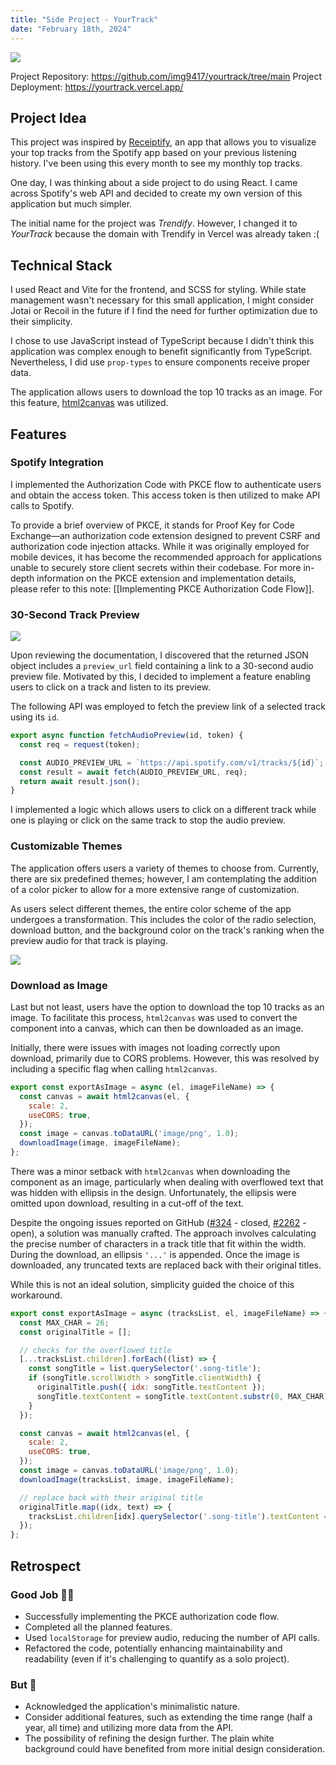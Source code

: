 ```yaml
---
title: "Side Project - YourTrack"
date: "February 18th, 2024"
---
```


![](Side%20Project%20-%20YourTrack/yourtrack.webp)

Project Repository: https://github.com/img9417/yourtrack/tree/main
Project Deployment: https://yourtrack.vercel.app/

## Project Idea

This project was inspired by [Receiptify](https://receiptify.herokuapp.com/), an app that allows you to visualize your top tracks from the Spotify app based on your previous listening history. I've been using this every month to see my monthly top tracks.

One day, I was thinking about a side project to do using React. I came across Spotify's web API and decided to create my own version of this application but much simpler.

The initial name for the project was _Trendify_. However, I changed it to _YourTrack_ because the domain with Trendify in Vercel was already taken :(

## Technical Stack

I used React and Vite for the frontend, and SCSS for styling. While state management wasn't necessary for this small application, I might consider Jotai or Recoil in the future if I find the need for further optimization due to their simplicity.

I chose to use JavaScript instead of TypeScript because I didn't think this application was complex enough to benefit significantly from TypeScript. Nevertheless, I did use `prop-types` to ensure components receive proper data.

The application allows users to download the top 10 tracks as an image. For this feature, [html2canvas](https://html2canvas.hertzen.com/) was utilized.

## Features

### Spotify Integration

I implemented the Authorization Code with PKCE flow to authenticate users and obtain the access token. This access token is then utilized to make API calls to Spotify.

To provide a brief overview of PKCE, it stands for Proof Key for Code Exchange—an authorization code extension designed to prevent CSRF and authorization code injection attacks. While it was originally employed for mobile devices, it has become the recommended approach for applications unable to securely store client secrets within their codebase. For more in-depth information on the PKCE extension and implementation details, please refer to this note: [[Implementing PKCE Authorization Code Flow]].

### 30-Second Track Preview
![](Side%20Project%20-%20YourTrack/yourtrack-track-preview.gif)

Upon reviewing the documentation, I discovered that the returned JSON object includes a `preview_url` field containing a link to a 30-second audio preview file. Motivated by this, I decided to implement a feature enabling users to click on a track and listen to its preview.

The following API was employed to fetch the preview link of a selected track using its `id`.

```js
export async function fetchAudioPreview(id, token) {
  const req = request(token);

  const AUDIO_PREVIEW_URL = `https://api.spotify.com/v1/tracks/${id}`;
  const result = await fetch(AUDIO_PREVIEW_URL, req);
  return await result.json();
}
```

I implemented a logic which allows users to click on a different track while one is playing or click on the same track to stop the audio preview.

### Customizable Themes

The application offers users a variety of themes to choose from. Currently, there are six predefined themes; however, I am contemplating the addition of a color picker to allow for a more extensive range of customization.

As users select different themes, the entire color scheme of the app undergoes a transformation. This includes the color of the radio selection, download button, and the background color on the track's ranking when the preview audio for that track is playing.

![](Side%20Project%20-%20YourTrack/yourtrack-theme.gif)
### Download as Image

Last but not least, users have the option to download the top 10 tracks as an image. To facilitate this process, `html2canvas` was used to convert the component into a canvas, which can then be downloaded as an image.

Initially, there were issues with images not loading correctly upon download, primarily due to CORS problems. However, this was resolved by including a specific flag when calling `html2canvas`.

```js
export const exportAsImage = async (el, imageFileName) => {
  const canvas = await html2canvas(el, {
    scale: 2,
    useCORS: true,
  });
  const image = canvas.toDataURL('image/png', 1.0);
  downloadImage(image, imageFileName);
};
```

There was a minor setback with `html2canvas` when downloading the component as an image, particularly when dealing with overflowed text that was hidden with ellipsis in the design. Unfortunately, the ellipsis were omitted upon download, resulting in a cut-off of the text.

Despite the ongoing issues reported on GitHub ([#324](https://github.com/niklasvh/html2canvas/issues/324) - closed, [#2262](https://github.com/niklasvh/html2canvas/issues/2262) - open), a solution was manually crafted. The approach involves calculating the precise number of characters in a track title that fit within the width. During the download, an ellipsis `'...'` is appended. Once the image is downloaded, any truncated texts are replaced back with their original titles.

While this is not an ideal solution, simplicity guided the choice of this workaround.

```js
export const exportAsImage = async (tracksList, el, imageFileName) => {
  const MAX_CHAR = 26;
  const originalTitle = [];

  // checks for the overflowed title
  [...tracksList.children].forEach((list) => {
    const songTitle = list.querySelector('.song-title');
    if (songTitle.scrollWidth > songTitle.clientWidth) {
      originalTitle.push({ idx: songTitle.textContent });
      songTitle.textContent = songTitle.textContent.substr(0, MAX_CHAR) + '...';
    }
  });

  const canvas = await html2canvas(el, {
    scale: 2,
    useCORS: true,
  });
  const image = canvas.toDataURL('image/png', 1.0);
  downloadImage(tracksList, image, imageFileName);

  // replace back with their original title
  originalTitle.map((idx, text) => {
    tracksList.children[idx].querySelector('.song-title').textContent = text;
  });
};

```


## Retrospect
### Good Job 👍🏼

- Successfully implementing the PKCE authorization code flow.
- Completed all the planned features.
- Used `localStorage` for preview audio, reducing the number of API calls.
- Refactored the code, potentially enhancing maintainability and readability (even if it's challenging to quantify as a solo project).

### But 🤔

- Acknowledged the application's minimalistic nature.
- Consider additional features, such as extending the time range (half a year, all time) and utilizing more data from the API.
- The possibility of refining the design further. The plain white background could have benefited from more initial design consideration.
